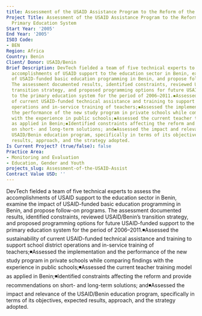 ```yaml
---
title: Assessment of the USAID Assistance Program to the Reform of the Benin
Project Title: Assessment of the USAID Assistance Program to the Reform of the Benin
  Primary Education System
Start Year: '2005'
End Year: '2005'
ISO3 Code:
- BEN
Region: Africa
Country: Benin
Client/ Donor: USAID/Benin
Brief Description: DevTech fielded a team of five technical experts to assess the
  accomplishments of USAID support to the education sector in Benin, examine the impact
  of USAID-funded basic education programming in Benin, and propose follow-on programs.
  The assessment documented results, identified constraints, reviewed USAID/Benin’s
  transition strategy, and proposed programming options for future USAID-funded support
  to the primary education system for the period of 2006–2011.◾Assessed the sustainability
  of current USAID-funded technical assistance and training to support school district
  operations and in-service training of teachers;◾Assessed the implementation and
  the performance of the new study program in private schools while comparing findings
  with the experience in public schools;◾Assessed the current teacher training model
  as applied in Benin;◾Identified constraints affecting the reform and provide recommendations
  on short- and long-term solutions; and◾Assessed the impact and relevance of the
  USAID/Benin education program, specifically in terms of its objectives, expected
  results, approach, and the strategy adopted.
Is Current Project? (true/false): false
Practice Area:
- Monitoring and Evaluation
- Education, Gender and Youth
projects_slug: Assessment-of-the-USAID-Assist
Contract Value USD: ''
---
```


DevTech fielded a team of five technical experts to assess the accomplishments of USAID support to the education sector in Benin, examine the impact of USAID-funded basic education programming in Benin, and propose follow-on programs. The assessment documented results, identified constraints, reviewed USAID/Benin’s transition strategy, and proposed programming options for future USAID-funded support to the primary education system for the period of 2006–2011.◾Assessed the sustainability of current USAID-funded technical assistance and training to support school district operations and in-service training of teachers;◾Assessed the implementation and the performance of the new study program in private schools while comparing findings with the experience in public schools;◾Assessed the current teacher training model as applied in Benin;◾Identified constraints affecting the reform and provide recommendations on short- and long-term solutions; and◾Assessed the impact and relevance of the USAID/Benin education program, specifically in terms of its objectives, expected results, approach, and the strategy adopted.